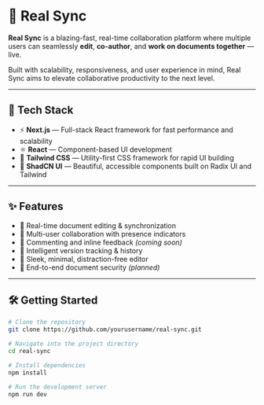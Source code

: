 # 📝 Real Sync

**Real Sync** is a blazing-fast, real-time collaboration platform where multiple users can seamlessly **edit**, **co-author**, and **work on documents together** — live.

Built with scalability, responsiveness, and user experience in mind, Real Sync aims to elevate collaborative productivity to the next level.

---

## 🚀 Tech Stack

- ⚡ **Next.js** — Full-stack React framework for fast performance and scalability  
- ⚛️ **React** — Component-based UI development  
- 💨 **Tailwind CSS** — Utility-first CSS framework for rapid UI building  
- 🎨 **ShadCN UI** — Beautiful, accessible components built on Radix UI and Tailwind  

---

## ✨ Features

- 🔄 Real-time document editing & synchronization  
- 👥 Multi-user collaboration with presence indicators  
- 💬 Commenting and inline feedback *(coming soon)*  
- 🧠 Intelligent version tracking & history  
- 📄 Sleek, minimal, distraction-free editor  
- 🔐 End-to-end document security *(planned)*

---

## 🛠️ Getting Started

```bash
# Clone the repository
git clone https://github.com/yourusername/real-sync.git

# Navigate into the project directory
cd real-sync

# Install dependencies
npm install

# Run the development server
npm run dev
```
